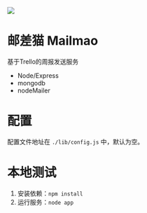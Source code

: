 ![](http://mailmao.com/images/logo-new.png)

邮差猫 Mailmao
==========

基于Trello的周报发送服务

- Node/Express
- mongodb
- nodeMailer

配置
==========

配置文件地址在 `./lib/config.js` 中，默认为空。

本地测试
==========

1. 安装依赖：`npm install` 
2. 运行服务：`node app`
